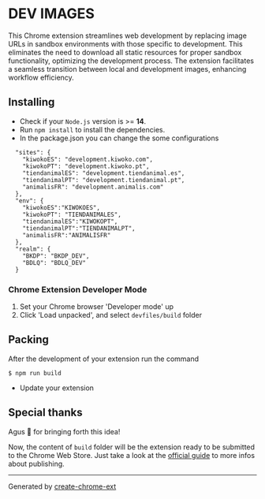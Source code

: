# DEV IMAGES

This Chrome extension streamlines web development by replacing image URLs in sandbox environments with those specific to development. This eliminates the need to download all static resources for proper sandbox functionality, optimizing the development process. The extension facilitates a seamless transition between local and development images, enhancing workflow efficiency.

## Installing

-  Check if your `Node.js` version is >= **14**.
-  Run `npm install` to install the dependencies.
-  In the package.json you can change the some configurations
```shell
  "sites": {
    "kiwokoES": "development.kiwoko.com",
    "kiwokoPT": "development.kiwoko.pt",
    "tiendanimalES": "development.tiendanimal.es",
    "tiendanimalPT": "development.tiendanimal.pt",
    "animalisFR": "development.animalis.com"
  },
  "env": {
    "kiwokoES":"KIWOKOES",
    "kiwokoPT": "TIENDANIMALES",
    "tiendanimalES":"KIWOKOPT",
    "tiendanimalPT":"TIENDANIMALPT",
    "animalisFR":"ANIMALISFR"
  },
  "realm": {
    "BKDP": "BKDP_DEV",
    "BDLQ": "BDLQ_DEV"
  }
```

### Chrome Extension Developer Mode

1. Set your Chrome browser 'Developer mode' up
2. Click 'Load unpacked', and select `devfiles/build` folder

## Packing

After the development of your extension run the command

```shell
$ npm run build
```
- Update your extension

## Special thanks

Agus 🤎 for bringing forth this idea!


Now, the content of `build` folder will be the extension ready to be submitted to the Chrome Web Store. Just take a look at the [official guide](https://developer.chrome.com/webstore/publish) to more infos about publishing.

---

Generated by [create-chrome-ext](https://github.com/guocaoyi/create-chrome-ext)
